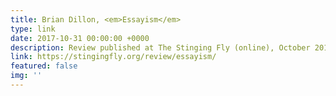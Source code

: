 ```yaml
---
title: Brian Dillon, <em>Essayism</em>
type: link
date: 2017-10-31 00:00:00 +0000
description: Review published at The Stinging Fly (online), October 2017
link: https://stingingfly.org/review/essayism/
featured: false
img: ''
---
```

